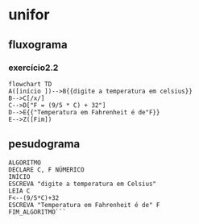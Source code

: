 
# unifor
## fluxograma
### exercício2.2
```mermaid
flowchart TD
A([início ])-->B{{digite a temperatura em celsius}}
B-->C[/x/]
C-->D["F = (9/5 * C) + 32"]
D-->E{{"Temperatura em Fahrenheit é de"F}}
E-->Z([Fim])

```
## pesudograma
```
ALGORITMO
DECLARE C, F NÚMERICO
INÍCIO
ESCREVA "digite a temperatura em Celsius"
LEIA C
F<--(9/5*C)+32
ESCREVA "Temperatura em Fahrenheit é de" F
FIM_ALGORITMO```
